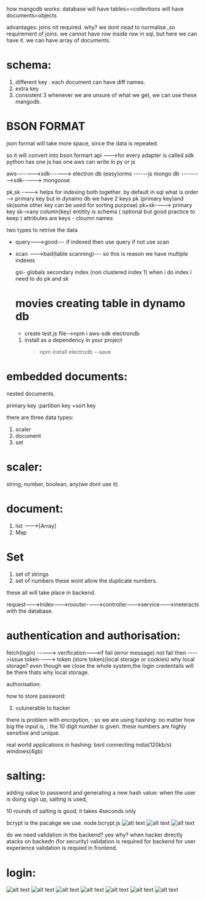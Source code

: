how mangodb works:
database will have
tables==collevtions will have
documents=objects

advantages:
joins nit required.
why?
we dont nead to normalise.,so requirement of joins.
we cannot have row inside row in sql, but here we can have it.
we can have array of documents.

# schema:

1. different key
   . each document can have diff names.
2. extra key
3. consistent
   3 whenever we are unsure of what we get, we can use these mangodb.

# BSON FORMAT

json format will take more space, since the data is repeated.

so it will convert into bson formart
api --->for every adapter is called sdk
python has one js has one
aws can write in py or js

aws------->sdk------> electron db (easy)orms
------js
mongo db --------->sdk-----> mongoose

pk,sk ----> helps for indexing both together.
by default in sql what is order --> primary key
but in dynamo db we have 2 keys pk (primary key)and sk(some other key can be used for sorting purpose)
pk+sk----> primary key
sk-->any column(key)
entitity is schema ( optional but good practice to keep )
attributes are keys - cloumn names

two types to retrive the data

- query--->good--- if indexed then use query if not use scan
- scan --->bad(table scanning)---
  so this is reason we have multiple indexes

  gsi- globals secondary index (non clustered index 1)
  when i do index i need to do pk and sk

  # movies creating table in dynamo db

  - create test.js file-->npm i aws-sdk electrondb

  1. install as a dependency in your project
     > npm install electrodb --save

# embedded documents:

nested documents.

primary key :partition key +sort key

there are three data types:

1. scaler
2. document
3. set

# scaler:

string,
number,
boolean,
any(we dont use it)

# document:

1. list --->[Array]
2. Map

# Set

1. set of strings
2. set of numbers
   these wont allow the duplicate numbers.

these all will take place in backend.

request--->Index--->roouter---->controller--->service--->ineteracts with the database.

# authentication and authorisation:

fetch(login)
----->
verification--->if fail
(error message)
not fail then
---->issue token---->
token (store token)(local storage or cookies)
why local storage?
even though we close the whole system,the login credentails will be there thats why local storage.

authorisation:

how to store password:

1. vulunerable to hacker

there is problem with encrpytion, :
so we are using hashing:
no matter how big the input is, :
the 10 digit number is given.
these numbers are highly sensitive and unique.

real world applications in hashing:
bsnl connecting india(120kb/s)  
windows(4gb)

# salting:

adding value to password and generating a new hash value:
when the user is doing sign up, salting is used,

10 rounds of salting is good, it takes 4seconds only

bcrypt is the pacakge we use.
node.bcrypt.js
![alt text](image-21.png)
![alt text](image-22.png)
![alt text](image-23.png)

do we need validation in the backend?
yes
why?
when hacker directly atacks on backedn
(for security) validation is required for backend
for user experience validation is requied in frontend.

# login:

![alt text](image-24.png)
![alt text](image-25.png)
![alt text](image-26.png)
![alt text](image-27.png)
![alt text](image-28.png)
![alt text](image-29.png)
![alt text](image-30.png)
